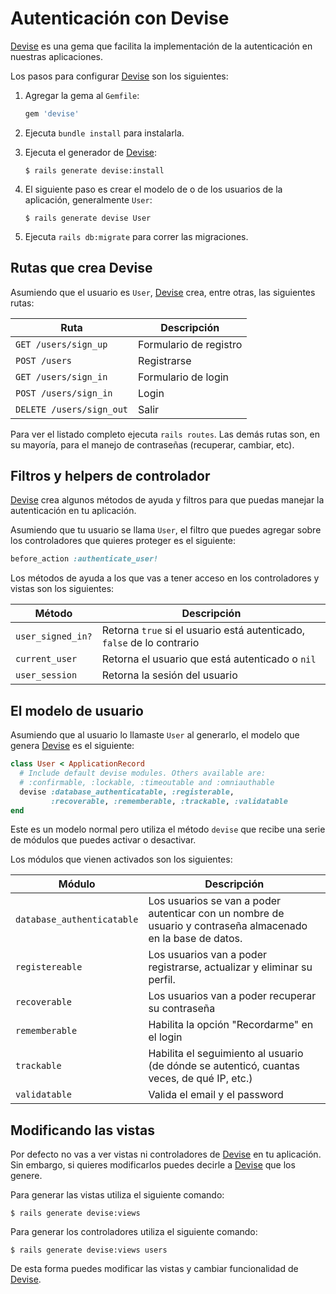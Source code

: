 # Autenticación con Devise

[Devise](https://github.com/plataformatec/devise) es una gema que facilita la implementación de la  autenticación en nuestras aplicaciones.

Los pasos para configurar [Devise](https://github.com/plataformatec/devise) son los siguientes:

1. Agregar la gema al `Gemfile`:

    ```ruby
    gem 'devise'
    ```

2. Ejecuta `bundle install` para instalarla.

3. Ejecuta el generador de [Devise](https://github.com/plataformatec/devise):

    ```
    $ rails generate devise:install
    ```

4. El siguiente paso es crear el modelo de o de los usuarios de la aplicación, generalmente `User`:

    ```
    $ rails generate devise User
    ```

5. Ejecuta `rails db:migrate` para correr las migraciones.

## Rutas que crea Devise

Asumiendo que el usuario es `User`, [Devise](https://github.com/plataformatec/devise) crea, entre otras, las siguientes rutas:

| Ruta  | Descripción |
| --- | --- |
| `GET /users/sign_up` | Formulario de registro |
| `POST /users` | Registrarse |
| `GET /users/sign_in` | Formulario de login |
| `POST /users/sign_in` | Login |
| `DELETE /users/sign_out` | Salir |

Para ver el listado completo ejecuta `rails routes`. Las demás rutas son, en su mayoría, para el manejo de contraseñas (recuperar, cambiar, etc).

## Filtros y helpers de controlador

[Devise](https://github.com/plataformatec/devise) crea algunos métodos de ayuda y filtros para que puedas manejar la autenticación en tu aplicación.

Asumiendo que tu usuario se llama `User`, el filtro que puedes agregar sobre los controladores que quieres proteger es el siguiente:

```ruby
before_action :authenticate_user!
```

Los métodos de ayuda a los que vas a tener acceso en los controladores y vistas son los siguientes:

| Método | Descripción |
| --- | --- |
| `user_signed_in?` | Retorna `true` si el usuario está autenticado, `false` de lo contrario |
| `current_user` | Retorna el usuario que está autenticado o `nil` |
| `user_session` | Retorna la sesión del usuario |

## El modelo de usuario

Asumiendo que al usuario lo llamaste `User` al generarlo, el modelo que genera [Devise](https://github.com/plataformatec/devise) es el siguiente:

```ruby
class User < ApplicationRecord
  # Include default devise modules. Others available are:
  # :confirmable, :lockable, :timeoutable and :omniauthable
  devise :database_authenticatable, :registerable,
         :recoverable, :rememberable, :trackable, :validatable
end
```

Este es un modelo normal pero utiliza el método `devise` que recibe una serie de módulos que puedes activar o desactivar.

Los módulos que vienen activados son los siguientes:

| Módulo | Descripción |
| --- | --- |
| `database_authenticatable` | Los usuarios se van a poder autenticar con un nombre de usuario y contraseña almacenado en la base de datos. |
| `registereable` | Los usuarios van a poder registrarse, actualizar y eliminar su perfil. |
| `recoverable` | Los usuarios van a poder recuperar su contraseña |
| `rememberable ` | Habilita la opción "Recordarme" en el login |
| `trackable` | Habilita el seguimiento al usuario (de dónde se autenticó, cuantas veces, de qué IP, etc.) |
| `validatable` | Valida el email y el password |  

## Modificando las vistas

Por defecto no vas a ver vistas ni controladores de [Devise](https://github.com/plataformatec/devise) en tu aplicación. Sin embargo, si quieres modificarlos puedes decirle a [Devise](https://github.com/plataformatec/devise) que los genere.

Para generar las vistas utiliza el siguiente comando:

```
$ rails generate devise:views
```

Para generar los controladores utiliza el siguiente comando:

```
$ rails generate devise:views users
```

De esta forma puedes modificar las vistas y cambiar funcionalidad de [Devise](https://github.com/plataformatec/devise).
